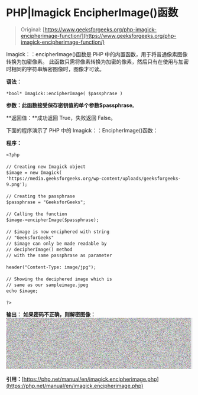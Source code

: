 # PHP|Imagick EncipherImage()函数

> Original: [https://www.geeksforgeeks.org/php-imagick-encipherimage-function/](https://www.geeksforgeeks.org/php-imagick-encipherimage-function/)

Imagick：：encipherImage()函数是 PHP 中的内置函数，用于将普通像素图像转换为加密像素。 此函数只需将像素转换为加密的像素，然后只有在使用与加密时相同的字符串解密图像时，图像才可读。

**语法：**

```
*bool* Imagick::encipherImage( $passphrase )
```

**参数：**此函数接受保存密钥值的单个参数**$passphrase**。

**返回值：**成功返回 True，失败返回 False。

下面的程序演示了 PHP 中的 Imagick：：EncipherImage()函数：

**程序：**

```
<?php

// Creating new Imagick object
$image = new Imagick(
'https://media.geeksforgeeks.org/wp-content/uploads/geeksforgeeks-9.png');

// Creating the passphrase
$passphrase = "GeeksforGeeks";

// Calling the function
$image->encipherImage($passphrase);

// $image is now enciphered with string
// "GeeksforGeeks"
// $image can only be made readable by 
// decipherImage() method
// with the same passphrase as parameter

header("Content-Type: image/jpg"); 

// Showing the deciphered image which is
// same as our sampleimage.jpeg
echo $image;

?>
```

**输出：**
**如果密码不正确，则解密图像：**
![](img/fdb93857aa766020c7a3c158875a2a52.png)

**引用：**[https://php.net/manual/en/imagick.encipherimage.php](https://php.net/manual/en/imagick.encipherimage.php)